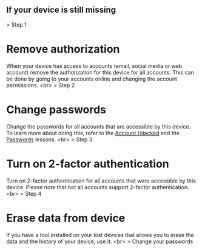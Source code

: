 
## If your device is still missing

&gt; Step 1
# Remove authorization

When your device has access to accounts (email, social media or web account) remove the authorization for this device for all accounts. This can be done by going to your accounts online and changing the account permissions.
&lt;br&gt;
&gt; Step 2
# Change passwords

Change the passwords for all accounts that are accessible by this device. To learn more about doing this, refer to the [Account Hijacked](topics/practice-1-emergencies/2-account-hijacked/1-1-intro.md) and the [Passwords](topics/understand-4-digisec/2-passwords/1-intro.md) lessons.
&lt;br&gt;
&gt; Step 3
# Turn on 2-factor authentication

Turn on 2-factor authentication for all accounts that were accessible by this device. Please note that not all accounts support 2-factor authentication.
&lt;br&gt;
&gt; Step 4
# Erase data from device

If you have a tool installed on your lost devices that allows you to erase the data and the history of your device, use it.
&lt;br&gt;
&gt; Change your passwords 
